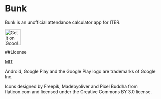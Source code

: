 Bunk
====

Bunk is an unofficial attendance calculator app for ITER.

[<img alt="Get it on Google Play" src="https://play.google.com/intl/en_us/badges/images/generic/en-play-badge.png" height="50px" />](https://play.google.com/store/apps/details?id=app.abhijit.iter&utm_source=global_co&utm_medium=prtnr&utm_content=Mar2515&utm_campaign=PartBadge&pcampaignid=MKT-Other-global-all-co-prtnr-py-PartBadge-Mar2515-1)

##License

[MIT](LICENSE)

Android, Google Play and the Google Play logo are trademarks of Google Inc.

Icons designed by Freepik, Madebyoliver and Pixel Buddha from flaticon.com and licensed under the Creative Commons BY 3.0 license.
